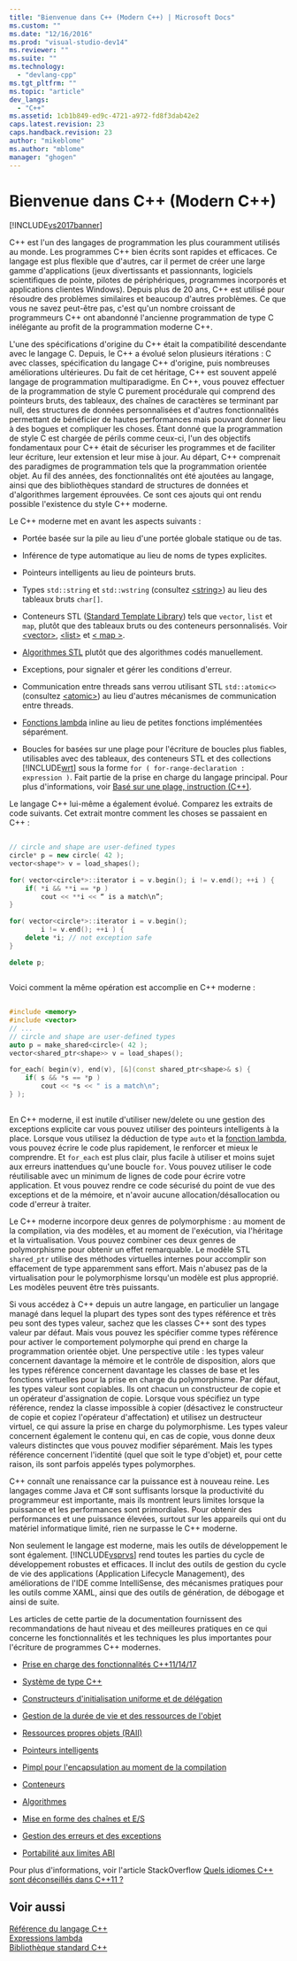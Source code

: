 ```yaml
---
title: "Bienvenue dans C++ (Modern C++) | Microsoft Docs"
ms.custom: ""
ms.date: "12/16/2016"
ms.prod: "visual-studio-dev14"
ms.reviewer: ""
ms.suite: ""
ms.technology: 
  - "devlang-cpp"
ms.tgt_pltfrm: ""
ms.topic: "article"
dev_langs: 
  - "C++"
ms.assetid: 1cb1b849-ed9c-4721-a972-fd8f3dab42e2
caps.latest.revision: 23
caps.handback.revision: 23
author: "mikeblome"
ms.author: "mblome"
manager: "ghogen"
---
```

# Bienvenue dans C++ (Modern C++)
[!INCLUDE[vs2017banner](../assembler/inline/includes/vs2017banner.md)]

C\+\+ est l'un des langages de programmation les plus couramment utilisés au monde.  Les programmes C\+\+ bien écrits sont rapides et efficaces.  Ce langage est plus flexible que d'autres, car il permet de créer une large gamme d'applications \(jeux divertissants et passionnants, logiciels scientifiques de pointe, pilotes de périphériques, programmes incorporés et applications clientes Windows\).  Depuis plus de 20 ans, C\+\+ est utilisé pour résoudre des problèmes similaires et beaucoup d'autres problèmes.  Ce que vous ne savez peut\-être pas, c'est qu'un nombre croissant de programmeurs C\+\+ ont abandonné l'ancienne programmation de type C inélégante au profit de la programmation moderne C\+\+.  
  
 L'une des spécifications d'origine du C\+\+ était la compatibilité descendante avec le langage C.  Depuis, le C\+\+ a évolué selon plusieurs itérations : C avec classes, spécification du langage C\+\+ d'origine, puis nombreuses améliorations ultérieures.  Du fait de cet héritage, C\+\+ est souvent appelé langage de programmation multiparadigme.  En C\+\+, vous pouvez effectuer de la programmation de style C purement procédurale qui comprend des pointeurs bruts, des tableaux, des chaînes de caractères se terminant par null, des structures de données personnalisées et d'autres fonctionnalités permettant de bénéficier de hautes performances mais pouvant donner lieu à des bogues et compliquer les choses.  Étant donné que la programmation de style C est chargée de périls comme ceux\-ci, l'un des objectifs fondamentaux pour C\+\+ était de sécuriser les programmes et de faciliter leur écriture, leur extension et leur mise à jour.  Au départ, C\+\+ comprenait des paradigmes de programmation tels que la programmation orientée objet.  Au fil des années, des fonctionnalités ont été ajoutées au langage, ainsi que des bibliothèques standard de structures de données et d'algorithmes largement éprouvées.  Ce sont ces ajouts qui ont rendu possible l'existence du style C\+\+ moderne.  
  
 Le C\+\+ moderne met en avant les aspects suivants :  
  
-   Portée basée sur la pile au lieu d'une portée globale statique ou de tas.  
  
-   Inférence de type automatique au lieu de noms de types explicites.  
  
-   Pointeurs intelligents au lieu de pointeurs bruts.  
  
-   Types `std::string` et `std::wstring` \(consultez [\<string\>](../standard-library/string.md)\) au lieu des tableaux bruts `char[]`.  
  
-   Conteneurs STL \([Standard Template Library](../standard-library/cpp-standard-library-header-files.md)\) tels que `vector`, `list` et `map`, plutôt que des tableaux bruts ou des conteneurs personnalisés.  Voir [\<vector\>](../standard-library/vector.md), [\<list\>](../standard-library/list.md) et [\< map \>](../standard-library/map.md).  
  
-   [Algorithmes STL](../standard-library/algorithm.md) plutôt que des algorithmes codés manuellement.  
  
-   Exceptions, pour signaler et gérer les conditions d'erreur.  
  
-   Communication entre threads sans verrou utilisant STL `std::atomic<>` \(consultez [\<atomic\>](../standard-library/atomic.md)\) au lieu d'autres mécanismes de communication entre threads.  
  
-   [Fonctions lambda](../cpp/lambda-expressions-in-cpp.md) inline au lieu de petites fonctions implémentées séparément.  
  
-   Boucles for basées sur une plage pour l'écriture de boucles plus fiables, utilisables avec des tableaux, des conteneurs STL et des collections [!INCLUDE[wrt](../atl/reference/includes/wrt_md.md)] sous la forme `for ( for-range-declaration : expression )`.  Fait partie de la prise en charge du langage principal.  Pour plus d'informations, voir [Basé sur une plage, instruction \(C\+\+\)](../cpp/range-based-for-statement-cpp.md).  
  
 Le langage C\+\+ lui\-même a également évolué.  Comparez les extraits de code suivants.  Cet extrait montre comment les choses se passaient en C\+\+ :  
  
```cpp  
  
// circle and shape are user-defined types  
circle* p = new circle( 42 );   
vector<shape*> v = load_shapes();  
  
for( vector<circle*>::iterator i = v.begin(); i != v.end(); ++i ) {  
    if( *i && **i == *p )  
        cout << **i << “ is a match\n”;  
}  
  
for( vector<circle*>::iterator i = v.begin();  
        i != v.end(); ++i ) {  
    delete *i; // not exception safe  
}  
  
delete p;  
  
```  
  
 Voici comment la même opération est accomplie en C\+\+ moderne :  
  
```cpp  
  
#include <memory>  
#include <vector>  
// ...  
// circle and shape are user-defined types  
auto p = make_shared<circle>( 42 );  
vector<shared_ptr<shape>> v = load_shapes();  
  
for_each( begin(v), end(v), [&](const shared_ptr<shape>& s) {  
    if( s && *s == *p )  
        cout << *s << " is a match\n";  
} );  
  
```  
  
 En C\+\+ moderne, il est inutile d'utiliser new\/delete ou une gestion des exceptions explicite car vous pouvez utiliser des pointeurs intelligents à la place.  Lorsque vous utilisez la déduction de type `auto` et la [fonction lambda](../cpp/lambda-expressions-in-cpp.md), vous pouvez écrire le code plus rapidement, le renforcer et mieux le comprendre.  Et `for_each` est plus clair, plus facile à utiliser et moins sujet aux erreurs inattendues qu'une boucle `for`.  Vous pouvez utiliser le code réutilisable avec un minimum de lignes de code pour écrire votre application.  Et vous pouvez rendre ce code sécurisé du point de vue des exceptions et de la mémoire, et n'avoir aucune allocation\/désallocation ou code d'erreur à traiter.  
  
 Le C\+\+ moderne incorpore deux genres de polymorphisme : au moment de la compilation, via des modèles, et au moment de l'exécution, via l'héritage et la virtualisation.  Vous pouvez combiner ces deux genres de polymorphisme pour obtenir un effet remarquable.  Le modèle STL `shared_ptr` utilise des méthodes virtuelles internes pour accomplir son effacement de type apparemment sans effort.  Mais n'abusez pas de la virtualisation pour le polymorphisme lorsqu'un modèle est plus approprié.  Les modèles peuvent être très puissants.  
  
 Si vous accédez à C\+\+ depuis un autre langage, en particulier un langage managé dans lequel la plupart des types sont des types référence et très peu sont des types valeur, sachez que les classes C\+\+ sont des types valeur par défaut.  Mais vous pouvez les spécifier comme types référence pour activer le comportement polymorphe qui prend en charge la programmation orientée objet.  Une perspective utile : les types valeur concernent davantage la mémoire et le contrôle de disposition, alors que les types référence concernent davantage les classes de base et les fonctions virtuelles pour la prise en charge du polymorphisme.  Par défaut, les types valeur sont copiables. Ils ont chacun un constructeur de copie et un opérateur d'assignation de copie.  Lorsque vous spécifiez un type référence, rendez la classe impossible à copier \(désactivez le constructeur de copie et copiez l'opérateur d'affectation\) et utilisez un destructeur virtuel, ce qui assure la prise en charge du polymorphisme.  Les types valeur concernent également le contenu qui, en cas de copie, vous donne deux valeurs distinctes que vous pouvez modifier séparément.  Mais les types référence concernent l'identité \(quel que soit le type d'objet\) et, pour cette raison, ils sont parfois appelés types polymorphes.  
  
 C\+\+ connaît une renaissance car la puissance est à nouveau reine.  Les langages comme Java et C\# sont suffisants lorsque la productivité du programmeur est importante, mais ils montrent leurs limites lorsque la puissance et les performances sont primordiales.  Pour obtenir des performances et une puissance élevées, surtout sur les appareils qui ont du matériel informatique limité, rien ne surpasse le C\+\+ moderne.  
  
 Non seulement le langage est moderne, mais les outils de développement le sont également.  [!INCLUDE[vsprvs](../assembler/masm/includes/vsprvs_md.md)] rend toutes les parties du cycle de développement robustes et efficaces.  Il inclut des outils de gestion du cycle de vie des applications \(Application Lifecycle Management\), des améliorations de l'IDE comme IntelliSense, des mécanismes pratiques pour les outils comme XAML, ainsi que des outils de génération, de débogage et ainsi de suite.  
  
 Les articles de cette partie de la documentation fournissent des recommandations de haut niveau et des meilleures pratiques en ce qui concerne les fonctionnalités et les techniques les plus importantes pour l'écriture de programmes C\+\+ modernes.  
  
-   [Prise en charge des fonctionnalités C\+\+11\/14\/17](../cpp/support-for-cpp11-14-17-features-modern-cpp.md)  
  
-   [Système de type C\+\+](../cpp/cpp-type-system-modern-cpp.md)  
  
-   [Constructeurs d'initialisation uniforme et de délégation](../cpp/uniform-initialization-and-delegating-constructors.md)  
  
-   [Gestion de la durée de vie et des ressources de l'objet](../cpp/object-lifetime-and-resource-management-modern-cpp.md)  
  
-   [Ressources propres objets \(RAII\)](../cpp/objects-own-resources-raii.md)  
  
-   [Pointeurs intelligents](../cpp/smart-pointers-modern-cpp.md)  
  
-   [Pimpl pour l'encapsulation au moment de la compilation](../cpp/pimpl-for-compile-time-encapsulation-modern-cpp.md)  
  
-   [Conteneurs](../cpp/containers-modern-cpp.md)  
  
-   [Algorithmes](../cpp/algorithms-modern-cpp.md)  
  
-   [Mise en forme des chaînes et E\/S](../cpp/string-and-i-o-formatting-modern-cpp.md)  
  
-   [Gestion des erreurs et des exceptions](../cpp/errors-and-exception-handling-modern-cpp.md)  
  
-   [Portabilité aux limites ABI](../cpp/portability-at-abi-boundaries-modern-cpp.md)  
  
 Pour plus d'informations, voir l'article StackOverflow [Quels idiomes C\+\+ sont déconseillés dans C\+\+11 ?](http://go.microsoft.com/fwlink/?LinkId=402836)  
  
## Voir aussi  
 [Référence du langage C\+\+](../cpp/cpp-language-reference.md)   
 [Expressions lambda](../cpp/lambda-expressions-in-cpp.md)   
 [Bibliothèque standard C\+\+](../standard-library/cpp-standard-library-reference.md)